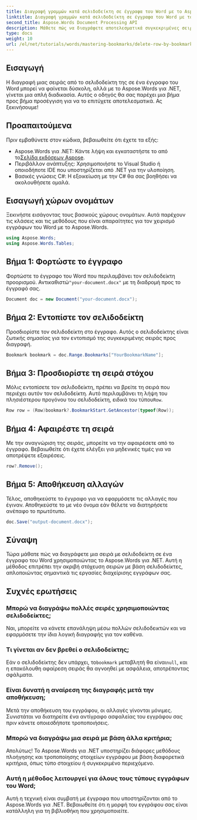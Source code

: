 ```yaml
---
title: Διαγραφή γραμμών κατά σελιδοδείκτη σε έγγραφα του Word με το Aspose.Words για .NET
linktitle: Διαγραφή γραμμών κατά σελιδοδείκτη σε έγγραφα του Word με το Aspose.Words για .NET
second_title: Aspose.Words Document Processing API
description: Μάθετε πώς να διαγράφετε αποτελεσματικά συγκεκριμένες σειρές σε έγγραφα του Word χρησιμοποιώντας σελιδοδείκτες με το Aspose.Words για .NET. Αυτός ο οδηγός βήμα προς βήμα καλύπτει τη φόρτωση εγγράφων.
type: docs
weight: 10
url: /el/net/tutorials/words/mastering-bookmarks/delete-row-by-bookmark-word-documents/
---
```

## Εισαγωγή

Η διαγραφή μιας σειράς από το σελιδοδείκτη της σε ένα έγγραφο του Word μπορεί να φαίνεται δύσκολη, αλλά με το Aspose.Words για .NET, γίνεται μια απλή διαδικασία. Αυτός ο οδηγός θα σας παρέχει μια βήμα προς βήμα προσέγγιση για να το επιτύχετε αποτελεσματικά. Ας ξεκινήσουμε!

## Προαπαιτούμενα

Πριν εμβαθύνετε στον κώδικα, βεβαιωθείτε ότι έχετε τα εξής:

-  Aspose.Words για .NET: Κάντε λήψη και εγκαταστήστε το από το[Σελίδα εκδόσεων Aspose](https://releases.aspose.com/words/net/).
- Περιβάλλον ανάπτυξης: Χρησιμοποιήστε το Visual Studio ή οποιοδήποτε IDE που υποστηρίζεται από .NET για την υλοποίηση.
- Βασικές γνώσεις C#: Η εξοικείωση με την C# θα σας βοηθήσει να ακολουθήσετε ομαλά.

## Εισαγωγή χώρων ονομάτων

Ξεκινήστε εισάγοντας τους βασικούς χώρους ονομάτων. Αυτά παρέχουν τις κλάσεις και τις μεθόδους που είναι απαραίτητες για τον χειρισμό εγγράφων του Word με το Aspose.Words.

```csharp
using Aspose.Words;
using Aspose.Words.Tables;
```

## Βήμα 1: Φορτώστε το έγγραφο

 Φορτώστε το έγγραφο του Word που περιλαμβάνει τον σελιδοδείκτη προορισμού. Αντικαθιστώ`"your-document.docx"` με τη διαδρομή προς το έγγραφό σας.

```csharp
Document doc = new Document("your-document.docx");
```

## Βήμα 2: Εντοπίστε τον σελιδοδείκτη

Προσδιορίστε τον σελιδοδείκτη στο έγγραφο. Αυτός ο σελιδοδείκτης είναι ζωτικής σημασίας για τον εντοπισμό της συγκεκριμένης σειράς προς διαγραφή.

```csharp
Bookmark bookmark = doc.Range.Bookmarks["YourBookmarkName"];
```

## Βήμα 3: Προσδιορίστε τη σειρά στόχου

 Μόλις εντοπίσετε τον σελιδοδείκτη, πρέπει να βρείτε τη σειρά που περιέχει αυτόν τον σελιδοδείκτη. Αυτό περιλαμβάνει τη λήψη του πλησιέστερου προγόνου του σελιδοδείκτη, ειδικά του τύπου`Row`.

```csharp
Row row = (Row)bookmark?.BookmarkStart.GetAncestor(typeof(Row));
```

## Βήμα 4: Αφαιρέστε τη σειρά

Με την αναγνώριση της σειράς, μπορείτε να την αφαιρέσετε από το έγγραφο. Βεβαιωθείτε ότι έχετε ελέγξει για μηδενικές τιμές για να αποτρέψετε εξαιρέσεις.

```csharp
row?.Remove();
```

## Βήμα 5: Αποθήκευση αλλαγών

Τέλος, αποθηκεύστε το έγγραφο για να εφαρμόσετε τις αλλαγές που έγιναν. Αποθηκεύστε το με νέο όνομα εάν θέλετε να διατηρήσετε ανέπαφο το πρωτότυπο.

```csharp
doc.Save("output-document.docx");
```

## Σύναψη

Τώρα μάθατε πώς να διαγράφετε μια σειρά με σελιδοδείκτη σε ένα έγγραφο του Word χρησιμοποιώντας το Aspose.Words για .NET. Αυτή η μέθοδος επιτρέπει την ακριβή στόχευση σειρών με βάση σελιδοδείκτες, απλοποιώντας σημαντικά τις εργασίες διαχείρισης εγγράφων σας.

## Συχνές ερωτήσεις

### Μπορώ να διαγράψω πολλές σειρές χρησιμοποιώντας σελιδοδείκτες;

Ναι, μπορείτε να κάνετε επανάληψη μέσω πολλών σελιδοδεικτών και να εφαρμόσετε την ίδια λογική διαγραφής για τον καθένα.

### Τι γίνεται αν δεν βρεθεί ο σελιδοδείκτης;

 Εάν ο σελιδοδείκτης δεν υπάρχει, το`bookmark` μεταβλητή θα είναι`null`, και η επακόλουθη αφαίρεση σειράς θα αγνοηθεί με ασφάλεια, αποτρέποντας σφάλματα.

### Είναι δυνατή η αναίρεση της διαγραφής μετά την αποθήκευση;

Μετά την αποθήκευση του εγγράφου, οι αλλαγές γίνονται μόνιμες. Συνιστάται να διατηρείτε ένα αντίγραφο ασφαλείας του εγγράφου σας πριν κάνετε οποιεσδήποτε τροποποιήσεις.

### Μπορώ να διαγράψω μια σειρά με βάση άλλα κριτήρια;

Απολύτως! Το Aspose.Words για .NET υποστηρίζει διάφορες μεθόδους πλοήγησης και τροποποίησης στοιχείων εγγράφου με βάση διαφορετικά κριτήρια, όπως τύπο στοιχείου ή συγκεκριμένο περιεχόμενο.

### Αυτή η μέθοδος λειτουργεί για όλους τους τύπους εγγράφων του Word;

Αυτή η τεχνική είναι συμβατή με έγγραφα που υποστηρίζονται από το Aspose.Words για .NET. Βεβαιωθείτε ότι η μορφή του εγγράφου σας είναι κατάλληλη για τη βιβλιοθήκη που χρησιμοποιείτε.